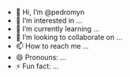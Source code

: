 - 👋 Hi, I’m @pedromyn
- 👀 I’m interested in ...
- 🌱 I’m currently learning ...
- 💞️ I’m looking to collaborate on ...
- 📫 How to reach me ...
- 😄 Pronouns: ...
- ⚡ Fun fact: ...

<!---
pedromyn/pedromyn is a ✨ special ✨ repository because its `README.md` (this file) appears on your GitHub profile.
You can click the Preview link to take a look at your changes.
--->
